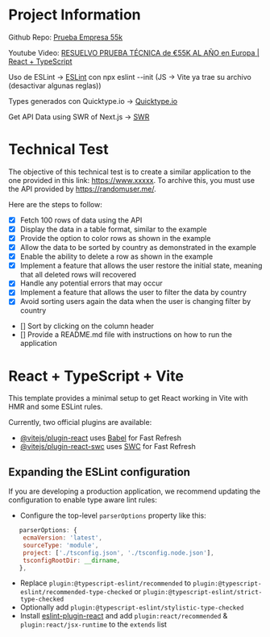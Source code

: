 # Project Information

Github Repo: [Prueba Empresa 55k](https://github.com/FabrizzioLoPresti/prueba-tecnica-react-ts-55k)

Youtube Video: [RESUELVO PRUEBA TÉCNICA de €55K AL AÑO en Europa | React + TypeScript](https://www.youtube.com/watch?v=mNJOWXc83Y4)

Uso de ESLint -> [ESLint](https://eslint.org/) con npx eslint --init (JS -> Vite ya trae su archivo (desactivar algunas reglas))

Types generados con Quicktype.io -> [Quicktype.io](https://quicktype.io/)

Get API Data using SWR of Next.js -> [SWR](https://swr.vercel.app/)

# Technical Test

The objective of this technical test is to create a similar application to the one provided in this link: https://www.xxxxx. To archive this, you must use the API provided by https://randomuser.me/.

Here are the steps to follow:

- [x] Fetch 100 rows of data using the API
- [x] Display the data in a table format, similar to the example
- [x] Provide the option to color rows as shown in the example
- [x] Allow the data to be sorted by country as demonstrated in the example
- [x] Enable the ability to delete a row as shown in the example
- [x] Implement a feature that allows the user restore the initial state, meaning that all deleted rows will recovered
- [x] Handle any potential errors that may occur
- [x] Implement a feature that allows the user to filter the data by country
- [x] Avoid sorting users again the data when the user is changing filter by country
- [] Sort by clicking on the column header
- [] Provide a README.md file with instructions on how to run the application

# React + TypeScript + Vite

This template provides a minimal setup to get React working in Vite with HMR and some ESLint rules.

Currently, two official plugins are available:

- [@vitejs/plugin-react](https://github.com/vitejs/vite-plugin-react/blob/main/packages/plugin-react/README.md) uses [Babel](https://babeljs.io/) for Fast Refresh
- [@vitejs/plugin-react-swc](https://github.com/vitejs/vite-plugin-react-swc) uses [SWC](https://swc.rs/) for Fast Refresh

## Expanding the ESLint configuration

If you are developing a production application, we recommend updating the configuration to enable type aware lint rules:

- Configure the top-level `parserOptions` property like this:

```js
   parserOptions: {
    ecmaVersion: 'latest',
    sourceType: 'module',
    project: ['./tsconfig.json', './tsconfig.node.json'],
    tsconfigRootDir: __dirname,
   },
```

- Replace `plugin:@typescript-eslint/recommended` to `plugin:@typescript-eslint/recommended-type-checked` or `plugin:@typescript-eslint/strict-type-checked`
- Optionally add `plugin:@typescript-eslint/stylistic-type-checked`
- Install [eslint-plugin-react](https://github.com/jsx-eslint/eslint-plugin-react) and add `plugin:react/recommended` & `plugin:react/jsx-runtime` to the `extends` list
